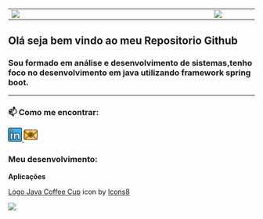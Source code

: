 <center>
  <table>
    <tr>
        <td><img width="400px" align="left" src="https://github-readme-stats.vercel.app/api/top-langs/?username=inacioalv&hide=php&layout=compact&theme=radical" /></td>
        <td><img width="490px" align="left" src="https://github-readme-stats.vercel.app/api?username=inacioalv&theme=radical&show_icons=true"/>
</td>
    </tr>
  </table>
</center>

<h2>Olá seja bem vindo ao meu Repositorio Github </h2>

### Sou formado em análise e desenvolvimento de sistemas,tenho foco no desenvolvimento em java utilizando framework spring boot.
    

---

### 📫 Como me encontrar:

<a href="https://www.linkedin.com/in/inacio-alves-267686178/">
  <code><img alt="Linkedin" width="28" src="https://github.com/alquipo/alquipo/blob/main/img/linkedin.png" /></code>
</a>

<a href="mailto:juninhomend@gmail.com">
  <code><img alt="E-mail" width="28" src="https://github.com/alquipo/alquipo/blob/main/img/email.png" /></code>
</a>
<br/>

### Meu desenvolvimento:

**Aplicações**

<a target="_blank" href="https://icons8.com/icon/13679/logo-java-coffee-cup">Logo Java Coffee Cup</a> icon by <a target="_blank" href="https://icons8.com">Icons8</a>


![](https://komarev.com/ghpvc/?username=inacioalv&color=blue&style=flat)
